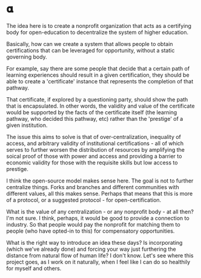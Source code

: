 # 𝛂

The idea here is to create a nonprofit organization that acts as a certifying body for open-education to decentralize the system of higher education.

Basically, how can we create a system that allows people to obtain certifications that can be leveraged for opportunity, without a static governing body.

For example, say there are some people that decide that a certain path of learning experiences should result in a given certification, they should be able to create a 'certificate' instance that represents the completion of that pathway.

That certificate, if explored by a questioning party, should show the path that is encapsulated. In other words, the validity and value of the certificate would be supported by the facts of the certificate itself (the learning pathway, who decided this pathway, etc) rather than the 'prestige' of a given institution.

The issue this aims to solve is that of over-centralization, inequality of access, and arbitrary validity of institutional certifications - all of which serves to further worsen the distribution of resources by amplifying the soical proof of those with power and access and providing a barrier to economic validity for those with the requisite skills but low access to prestige.

I think the open-source model makes sense here. The goal is not to further centralize things. Forks and branches and different communities with different values, all this makes sense. Perhaps that means that this is more of a protocol, or a suggested protocol - for open-certification.

What is the value of any centralization - or any nonprofit body - at all then? I'm not sure. I think, perhaps, it would be good to provide a connection to industry. So that people would pay the nonprofit for matching them to people (who have opted-in to this) for compensatory opportunities.

What is the right way to introduce an idea these days? Is incorporating (which we've already done) and forcing your way just furthering the distance from natural flow of human life? I don't know. Let's see where this project goes, as I work on it naturally, when I feel like I can do so healthily for myself and others.
